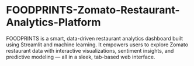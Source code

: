 # FOODPRINTS-Zomato-Restaurant-Analytics-Platform
FOODPRINTS is a smart, data-driven restaurant analytics dashboard built using Streamlit and machine learning. It empowers users to explore Zomato restaurant data with interactive visualizations, sentiment insights, and predictive modeling — all in a sleek, tab-based web interface.
